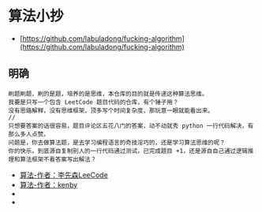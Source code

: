 # 算法小抄
- [https://github.com/labuladong/fucking-algorithm](https://github.com/labuladong/fucking-algorithm)

## 明确
```
刷题刷题，刷的是题，培养的是思维，本仓库的目的就是传递这种算法思维。
我要是只写一个包含 LeetCode 题目代码的仓库，有个锤子用？
没有思路解释，没有思维框架，顶多写个时间复杂度，那玩意一眼就能看出来。
//
只想要答案的话很容易，题目评论区五花八门的答案，动不动就秀 python 一行代码解决，有那么多人点赞。
问题是，你去做算法题，是去学习编程语言的奇技淫巧的，还是学习算法思维的呢？
你的快乐，到底源自复制别人的一行代码通过测试，已完成题目 +1，还是源自自己通过逻辑推理和算法框架不看答案写出解法？
```

- [算法-作者：李先森LeeCode](https://blog.csdn.net/weixin_39448458/category_8109587.html)
- [算法-作者：kenby](https://www.iteye.com/category/176146)
- []()
- []()